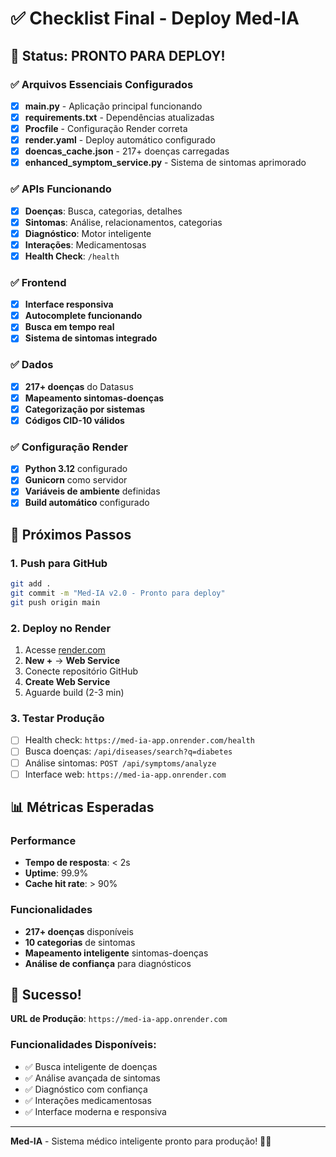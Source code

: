 # ✅ Checklist Final - Deploy Med-IA

## 🎯 Status: PRONTO PARA DEPLOY!

### ✅ Arquivos Essenciais Configurados

- [x] **main.py** - Aplicação principal funcionando
- [x] **requirements.txt** - Dependências atualizadas
- [x] **Procfile** - Configuração Render correta
- [x] **render.yaml** - Deploy automático configurado
- [x] **doencas_cache.json** - 217+ doenças carregadas
- [x] **enhanced_symptom_service.py** - Sistema de sintomas aprimorado

### ✅ APIs Funcionando

- [x] **Doenças**: Busca, categorias, detalhes
- [x] **Sintomas**: Análise, relacionamentos, categorias
- [x] **Diagnóstico**: Motor inteligente
- [x] **Interações**: Medicamentosas
- [x] **Health Check**: `/health`

### ✅ Frontend

- [x] **Interface responsiva**
- [x] **Autocomplete funcionando**
- [x] **Busca em tempo real**
- [x] **Sistema de sintomas integrado**

### ✅ Dados

- [x] **217+ doenças** do Datasus
- [x] **Mapeamento sintomas-doenças**
- [x] **Categorização por sistemas**
- [x] **Códigos CID-10 válidos**

### ✅ Configuração Render

- [x] **Python 3.12** configurado
- [x] **Gunicorn** como servidor
- [x] **Variáveis de ambiente** definidas
- [x] **Build automático** configurado

## 🚀 Próximos Passos

### 1. Push para GitHub
```bash
git add .
git commit -m "Med-IA v2.0 - Pronto para deploy"
git push origin main
```

### 2. Deploy no Render
1. Acesse [render.com](https://render.com)
2. **New +** → **Web Service**
3. Conecte repositório GitHub
4. **Create Web Service**
5. Aguarde build (2-3 min)

### 3. Testar Produção
- [ ] Health check: `https://med-ia-app.onrender.com/health`
- [ ] Busca doenças: `/api/diseases/search?q=diabetes`
- [ ] Análise sintomas: `POST /api/symptoms/analyze`
- [ ] Interface web: `https://med-ia-app.onrender.com`

## 📊 Métricas Esperadas

### Performance
- **Tempo de resposta**: < 2s
- **Uptime**: 99.9%
- **Cache hit rate**: > 90%

### Funcionalidades
- **217+ doenças** disponíveis
- **10 categorias** de sintomas
- **Mapeamento inteligente** sintomas-doenças
- **Análise de confiança** para diagnósticos

## 🎉 Sucesso!

**URL de Produção**: `https://med-ia-app.onrender.com`

### Funcionalidades Disponíveis:
- ✅ Busca inteligente de doenças
- ✅ Análise avançada de sintomas
- ✅ Diagnóstico com confiança
- ✅ Interações medicamentosas
- ✅ Interface moderna e responsiva

---

**Med-IA** - Sistema médico inteligente pronto para produção! 🏥✨ 